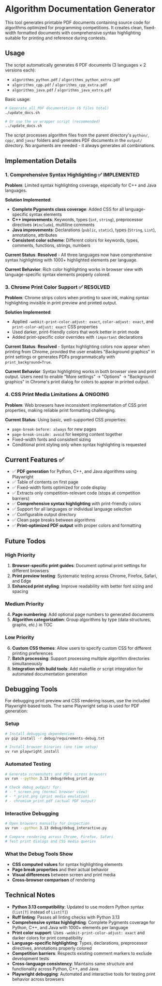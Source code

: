 # Algorithm Documentation Generator

This tool generates printable PDF documents containing source code for algorithms optimized for programming competitions. It creates clean, fixed-width formatted documents with comprehensive syntax highlighting suitable for printing and reference during contests.

## Usage

The script automatically generates 6 PDF documents (3 languages × 2 versions each):
- `algorithms_python.pdf` / `algorithms_python_extra.pdf`
- `algorithms_cpp.pdf` / `algorithms_cpp_extra.pdf`
- `algorithms_java.pdf` / `algorithms_java_extra.pdf`

Basic usage:
```bash
# Generate all PDF documentation (6 files total)
./update_docs.sh

# Or use the uv wrapper script (recommended)
../update_docs.sh
```

The script processes algorithm files from the parent directory's `python/`, `cpp/`, and `java/` folders and generates PDF documents in the `output/` directory. No arguments are needed - it always generates all combinations.

## Implementation Details

### 1. Comprehensive Syntax Highlighting ✅ IMPLEMENTED

**Problem**: Limited syntax highlighting coverage, especially for C++ and Java languages.

**Solution Implemented**:
- **Complete Pygments class coverage**: Added CSS for all language-specific syntax elements
- **C++ improvements**: Keywords, types (`int`, `string`), preprocessor directives (`#include`), multiline comments
- **Java improvements**: Declarations (`public`, `static`), types (`String`, `List`), annotations, attributes
- **Consistent color scheme**: Different colors for keywords, types, comments, functions, strings, numbers

**Current Status**: **Resolved** - All three languages now have comprehensive syntax highlighting with 1000+ highlighted elements per language.

**Current Behavior**: Rich color highlighting works in browser view with language-specific syntax elements properly colored.

### 3. Chrome Print Color Support ✅ RESOLVED

**Problem**: Chrome strips colors when printing to save ink, making syntax highlighting invisible in print preview and printed output.

**Solution Implemented**:
- Applied `-webkit-print-color-adjust: exact`, `color-adjust: exact`, and `print-color-adjust: exact` CSS properties
- Used darker, print-friendly colors that work better in print mode
- Added print-specific color overrides with `!important` declarations

**Current Status**: **Resolved** - Syntax highlighting colors now appear when printing from Chrome, provided the user enables "Background graphics" in print settings or generates PDFs programmatically with `print_background=True`.

**Current Behavior**: Syntax highlighting works in both browser view and print output. Users need to enable "More settings" → "Options" → "Background graphics" in Chrome's print dialog for colors to appear in printed output.

### 4. CSS Print Media Limitations ⚠️ ONGOING

**Problem**: Web browsers have inconsistent implementation of CSS print properties, making reliable print formatting challenging.

**Current Status**: Using basic, well-supported CSS properties:
- `page-break-before: always` for new pages
- `page-break-inside: avoid` for keeping content together
- Fixed-width fonts and consistent sizing
- Conditional print styling only when syntax highlighting is requested

## Current Features ✅

- ✅ **PDF generation** for Python, C++, and Java algorithms using Playwright
- ✅ Table of contents on first page
- ✅ Fixed-width fonts optimized for code display
- ✅ Extracts only competition-relevant code (stops at competition barriers)
- ✅ **Comprehensive syntax highlighting** with print-friendly colors
- ✅ Support for all languages or individual language selection
- ✅ Configurable output directory
- ✅ Clean page breaks between algorithms
- ✅ **Print-optimized PDF output** with proper colors and formatting

## Future Todos

### High Priority
1. **Browser-specific print guides**: Document optimal print settings for different browsers
2. **Print preview testing**: Systematic testing across Chrome, Firefox, Safari, and Edge
3. **Enhanced print styling**: Improve readability with better font sizing and spacing

### Medium Priority
4. **Page numbering**: Add optional page numbers to generated documents
5. **Algorithm categorization**: Group algorithms by type (data structures, graphs, etc.) in TOC

### Low Priority
6. **Custom CSS themes**: Allow users to specify custom CSS for different printing preferences
7. **Batch processing**: Support processing multiple algorithm directories simultaneously
8. **Integration with build tools**: Add makefile or script integration for automated documentation generation

## Debugging Tools

For debugging print preview and CSS rendering issues, use the included Playwright-based tools. The same Playwright setup is used for PDF generation:

### Setup
```bash
# Install debugging dependencies
uv pip install -r debug/requirements-debug.txt

# Install browser binaries (one time setup)
uv run playwright install
```

### Automated Testing
```bash
# Generate screenshots and PDFs across browsers
uv run --python 3.13 debug/debug_print.py

# Check debug_output/ for:
# - *_screen.png (normal browser view)
# - *_print.png (print media emulation)
# - chromium_print.pdf (actual PDF output)
```

### Interactive Debugging
```bash
# Open browsers manually for inspection
uv run --python 3.13 debug/debug_interactive.py

# Compare rendering across Chrome, Firefox, Safari
# Test print dialogs and CSS media queries
```

### What the Debug Tools Show
- **CSS computed values** for syntax highlighting elements
- **Page break properties** and their actual behavior
- **Visual differences** between screen and print media
- **Cross-browser comparison** of rendering

## Technical Notes

- **Python 3.13 compatibility**: Updated to use modern Python syntax (`list[T]` instead of `List[T]`)
- **Ruff linting**: Passes all linting checks with Python 3.13
- **Comprehensive syntax highlighting**: Complete Pygments coverage for Python, C++, and Java with 1000+ elements per language
- **Print color support**: Uses `-webkit-print-color-adjust: exact` and darker colors for print compatibility
- **Language-specific highlighting**: Types, declarations, preprocessor directives, annotations properly colored
- **Competition barriers**: Respects existing comment markers to exclude development tests
- **Cross-language consistency**: Maintains same structure and functionality across Python, C++, and Java
- **Playwright debugging**: Automated and interactive tools for testing print behavior across browsers